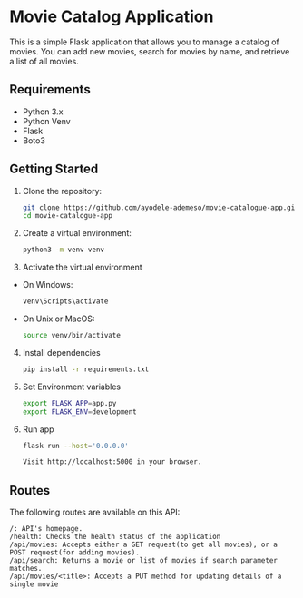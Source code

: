 # Movie Catalog Application

This is a simple Flask application that allows you to manage a catalog of movies. You can add new movies, search for movies by name, and retrieve a list of all movies.

## Requirements

- Python 3.x
- Python Venv
- Flask
- Boto3

## Getting Started

1. Clone the repository:

   ```bash
   git clone https://github.com/ayodele-ademeso/movie-catalogue-app.git
   cd movie-catalogue-app

2. Create a virtual environment:

    ```bash
    python3 -m venv venv

3. Activate the virtual environment

- On Windows:
    ```bash
    venv\Scripts\activate

- On Unix or MacOS:
    ```bash
    source venv/bin/activate

4. Install dependencies

    ```bash
    pip install -r requirements.txt

5. Set Environment variables

    ```bash
    export FLASK_APP=app.py
    export FLASK_ENV=development

6. Run app

    ```bash
    flask run --host='0.0.0.0'

    Visit http://localhost:5000 in your browser.

## Routes
The following routes are available on this API:

    /: API's homepage.
    /health: Checks the health status of the application
    /api/movies: Accepts either a GET request(to get all movies), or a POST request(for adding movies).
    /api/search: Returns a movie or list of movies if search parameter matches.
    /api/movies/<title>: Accepts a PUT method for updating details of a single movie

